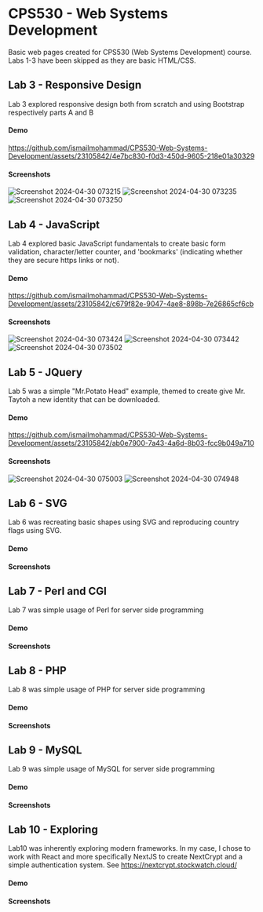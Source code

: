 # CPS530 - Web Systems Development
Basic web pages created for CPS530 (Web Systems Development) course. Labs 1-3 have been skipped as they are basic HTML/CSS.

## Lab 3 - Responsive Design
Lab 3 explored responsive design both from scratch and using Bootstrap respectively parts A and B

#### Demo

https://github.com/ismailmohammad/CPS530-Web-Systems-Development/assets/23105842/4e7bc830-f0d3-450d-9605-218e01a30329

#### Screenshots
![Screenshot 2024-04-30 073215](https://github.com/ismailmohammad/CPS530-Web-Systems-Development/assets/23105842/503a487e-ac94-4d8b-ad69-c3cef826095a)
![Screenshot 2024-04-30 073235](https://github.com/ismailmohammad/CPS530-Web-Systems-Development/assets/23105842/c3943e9b-a841-49ae-8b7c-19f542506a13)
![Screenshot 2024-04-30 073250](https://github.com/ismailmohammad/CPS530-Web-Systems-Development/assets/23105842/5e96c868-7ac9-477d-9b14-2ee41891e1b0)



## Lab 4 - JavaScript
Lab 4 explored basic JavaScript fundamentals to create basic form validation, character/letter counter, and 'bookmarks' (indicating whether they are secure https links or not).

#### Demo

https://github.com/ismailmohammad/CPS530-Web-Systems-Development/assets/23105842/c679f82e-9047-4ae8-898b-7e26865cf6cb

#### Screenshots
![Screenshot 2024-04-30 073424](https://github.com/ismailmohammad/CPS530-Web-Systems-Development/assets/23105842/72cf4717-1b9a-4e74-8bb6-943575442911)
![Screenshot 2024-04-30 073442](https://github.com/ismailmohammad/CPS530-Web-Systems-Development/assets/23105842/537a2400-974c-418c-a55e-37e74421506f)
![Screenshot 2024-04-30 073502](https://github.com/ismailmohammad/CPS530-Web-Systems-Development/assets/23105842/950cf96a-11b8-4ab4-956e-2de85f58efa8)


## Lab 5 - JQuery
Lab 5 was a simple "Mr.Potato Head" example, themed to create give Mr. Taytoh a new identity that can be downloaded.

#### Demo
https://github.com/ismailmohammad/CPS530-Web-Systems-Development/assets/23105842/ab0e7900-7a43-4a6d-8b03-fcc9b049a710
#### Screenshots

![Screenshot 2024-04-30 075003](https://github.com/ismailmohammad/CPS530-Web-Systems-Development/assets/23105842/0132a158-3d1d-4171-969c-44125d68e2ff)
![Screenshot 2024-04-30 074948](https://github.com/ismailmohammad/CPS530-Web-Systems-Development/assets/23105842/9f47b158-7276-4332-8a2a-4c4d1384734f)


## Lab 6 - SVG
Lab 6 was recreating basic shapes using SVG and reproducing country flags using SVG.

#### Demo

#### Screenshots

## Lab 7 - Perl and CGI
Lab 7 was simple usage of Perl for server side programming

#### Demo

#### Screenshots

## Lab 8 - PHP
Lab 8 was simple usage of PHP for server side programming

#### Demo

#### Screenshots

## Lab 9 - MySQL
Lab 9 was simple usage of MySQL for server side programming

#### Demo

#### Screenshots

## Lab 10 - Exploring
Lab10 was inherently exploring modern frameworks. In my case, I chose to work with React and more specifically NextJS to create NextCrypt and a simple authentication system. See https://nextcrypt.stockwatch.cloud/

#### Demo

#### Screenshots



